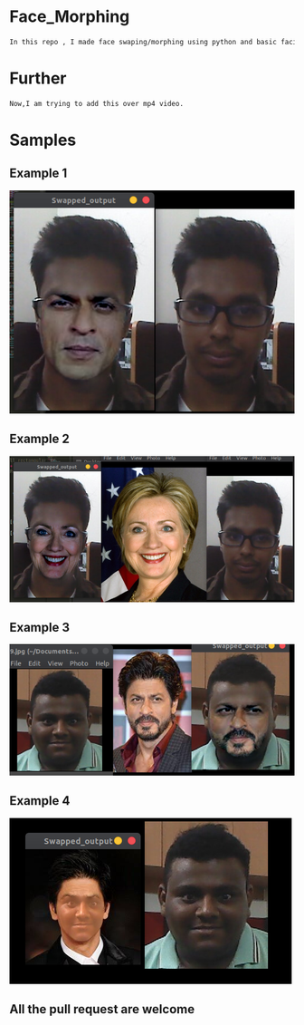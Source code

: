 # Face_Morphing
```bash
In this repo , I made face swaping/morphing using python and basic facial landmarks of 68 points.
```

# Further
```bash
Now,I am trying to add this over mp4 video.
```

# Samples
## Example 1
![](https://github.com/bansal-dhruv/Face_Morphing/blob/master/Sample/s2.png)

## Example 2
![](https://github.com/bansal-dhruv/Face_Morphing/blob/master/Sample/s3.png)

## Example 3
![](https://github.com/bansal-dhruv/Face_Morphing/blob/master/Sample/s4.png)

## Example 4
![](https://github.com/bansal-dhruv/Face_Morphing/blob/master/Sample/s1.png)


## All the pull request are welcome
